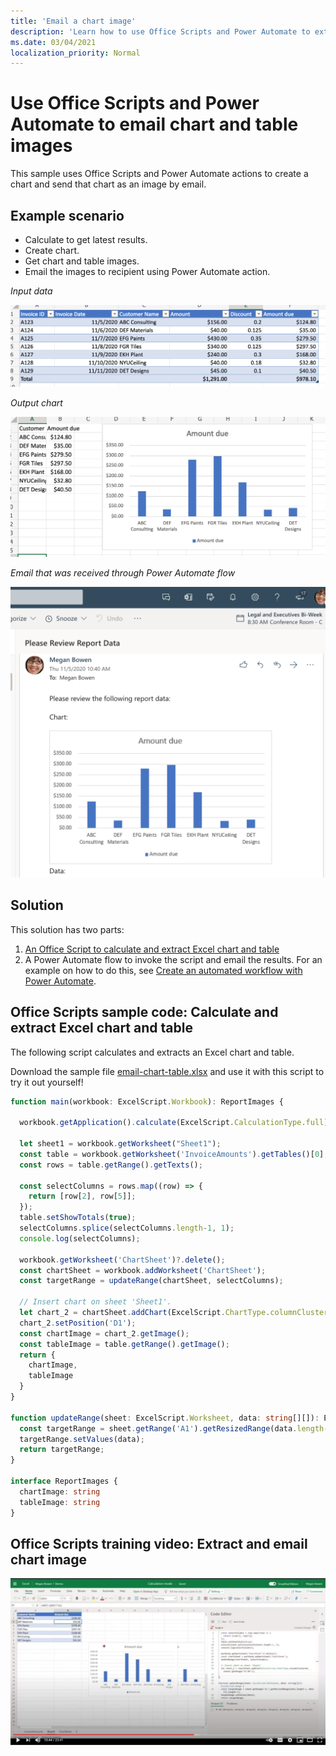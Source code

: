 ```yaml
---
title: 'Email a chart image'
description: 'Learn how to use Office Scripts and Power Automate to extract and email an image of an Excel chart.'
ms.date: 03/04/2021
localization_priority: Normal
---
```


# Use Office Scripts and Power Automate to email chart and table images

This sample uses Office Scripts and Power Automate actions to create a chart and send that chart as an image by email.

## Example scenario

* Calculate to get latest results.
* Create chart.
* Get chart and table images.
* Email the images to recipient using Power Automate action.

_Input data_

![Input data](../../images/input-data.png)

_Output chart_

![Chart created](../../images/chart-created.png)

_Email that was received through Power Automate flow_

![Email received](../../images/email-received.png)

## Solution

This solution has two parts:

1. [An Office Script to calculate and extract Excel chart and table](#office-scripts-sample-code-calculate-and-extract-excel-chart-and-table)
1. A Power Automate flow to invoke the script and email the results. For an example on how to do this, see [Create an automated workflow with Power Automate](../../tutorials/excel-power-automate-returns.md#create-an-automated-workflow-with-power-automate).

## Office Scripts sample code: Calculate and extract Excel chart and table

The following script calculates and extracts an Excel chart and table.

Download the sample file <a href="email-chart-table.xlsx">email-chart-table.xlsx</a> and use it with this script to try it out yourself!

```TypeScript
function main(workbook: ExcelScript.Workbook): ReportImages {

  workbook.getApplication().calculate(ExcelScript.CalculationType.full);
  
  let sheet1 = workbook.getWorksheet("Sheet1");
  const table = workbook.getWorksheet('InvoiceAmounts').getTables()[0];
  const rows = table.getRange().getTexts();

  const selectColumns = rows.map((row) => {
    return [row[2], row[5]];
  });
  table.setShowTotals(true);
  selectColumns.splice(selectColumns.length-1, 1);
  console.log(selectColumns);

  workbook.getWorksheet('ChartSheet')?.delete();
  const chartSheet = workbook.addWorksheet('ChartSheet');
  const targetRange = updateRange(chartSheet, selectColumns);

  // Insert chart on sheet 'Sheet1'.
  let chart_2 = chartSheet.addChart(ExcelScript.ChartType.columnClustered, targetRange);
  chart_2.setPosition('D1');
  const chartImage = chart_2.getImage();
  const tableImage = table.getRange().getImage();
  return {
    chartImage,
    tableImage
  }
}

function updateRange(sheet: ExcelScript.Worksheet, data: string[][]): ExcelScript.Range {
  const targetRange = sheet.getRange('A1').getResizedRange(data.length-1, data[0].length-1);
  targetRange.setValues(data);
  return targetRange;
}

interface ReportImages {
  chartImage: string
  tableImage: string
}
```

## Office Scripts training video: Extract and email chart image

[![Watch step-by-step video on how to extract and email chart image](../../images/charts-image-vid.jpg)](https://youtu.be/152GJyqc-Kw "Step-by-step video on how to extract and email chart image")
